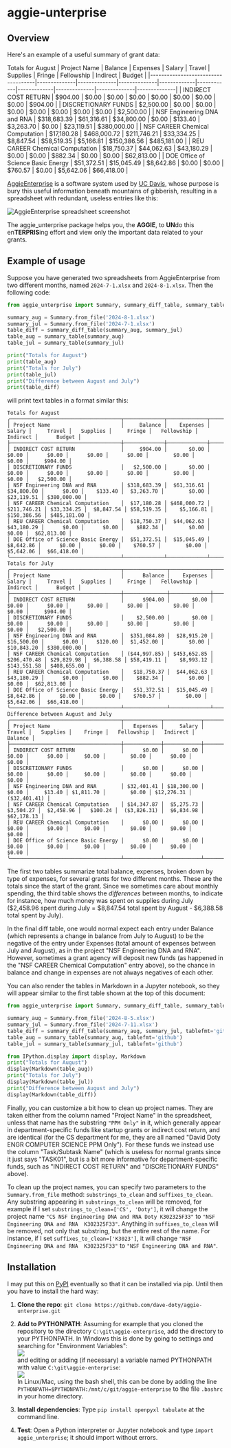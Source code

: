 # aggie-unterprise


## Overview
Here's an example of a useful summary of grant data:

Totals for August
| Project Name                       |      Balance |     Expenses |       Salary |      Travel |   Supplies |      Fringe |   Fellowship |     Indirect |       Budget |
|------------------------------------|--------------|--------------|--------------|-------------|------------|-------------|--------------|--------------|--------------|
| INDIRECT COST RETURN               |     \$904.00 |       \$0.00 |       \$0.00 |      \$0.00 |     \$0.00 |      \$0.00 |       \$0.00 |       \$0.00 |     \$904.00 |
| DISCRETIONARY FUNDS                |   \$2,500.00 |       \$0.00 |       \$0.00 |      \$0.00 |     \$0.00 |      \$0.00 |       \$0.00 |       \$0.00 |   \$2,500.00 |
| NSF Engineering DNA and RNA        | \$318,683.39 |  \$61,316.61 |  \$34,800.00 |      \$0.00 |   \$133.40 |  \$3,263.70 |       \$0.00 |  \$23,119.51 | \$380,000.00 |
| NSF CAREER Chemical Computation    |  \$17,180.28 | \$468,000.72 | \$211,746.21 | \$33,334.25 | \$8,847.54 | \$58,519.35 |   \$5,166.81 | \$150,386.56 | \$485,181.00 |
| REU CAREER Chemical Computation    |  \$18,750.37 |  \$44,062.63 |  \$43,180.29 |      \$0.00 |     \$0.00 |    \$882.34 |       \$0.00 |       \$0.00 |  \$62,813.00 |
| DOE Office of Science Basic Energy |  \$51,372.51 |  \$15,045.49 |   \$8,642.86 |      \$0.00 |     \$0.00 |    \$760.57 |       \$0.00 |   \$5,642.06 |  \$66,418.00 |

[AggieEnterprise](https://aggieenterprise.ucdavis.edu/) is a software system used by [UC Davis](https://www.ucdavis.edu/), whose purpose is bury this useful information beneath mountains of gibberish, resulting in a spreadsheet with redundant, useless entries like this:

![AggieEnterprise spreadsheet screenshot](images/spreadsheet.png)

The aggie_unterprise package helps you, the **AGGIE**, to **UN**do this en**TERPRIS**ing effort and view only the important data related to your grants.


## Example of usage
Suppose you have generated two spreadsheets from AggieEnterprise from two different months, named `2024-7-1.xlsx` and `2024-8-1.xlsx`. Then the following code:

```python
from aggie_unterprise import Summary, summary_diff_table, summary_table

summary_aug = Summary.from_file('2024-8-1.xlsx')
summary_jul = Summary.from_file('2024-7-1.xlsx')
table_diff = summary_diff_table(summary_aug, summary_jul)
table_aug = summary_table(summary_aug)
table_jul = summary_table(summary_jul)

print("Totals for August")
print(table_aug)
print("Totals for July")
print(table_jul)
print("Difference between August and July")
print(table_diff)
```

will print text tables in a format similar this:

```
Totals for August
╭────────────────────────────────────┬─────────────┬─────────────┬─────────────┬────────────┬────────────┬────────────┬──────────────┬─────────────┬─────────────╮
│ Project Name                       │     Balance │    Expenses │      Salary │     Travel │   Supplies │     Fringe │   Fellowship │    Indirect │      Budget │
├────────────────────────────────────┼─────────────┼─────────────┼─────────────┼────────────┼────────────┼────────────┼──────────────┼─────────────┼─────────────┤
│ INDIRECT COST RETURN               │     $904.00 │       $0.00 │       $0.00 │      $0.00 │      $0.00 │      $0.00 │        $0.00 │       $0.00 │     $904.00 │
│ DISCRETIONARY FUNDS                │   $2,500.00 │       $0.00 │       $0.00 │      $0.00 │      $0.00 │      $0.00 │        $0.00 │       $0.00 │   $2,500.00 │
│ NSF Engineering DNA and RNA        │ $318,683.39 │  $61,316.61 │  $34,800.00 │      $0.00 │    $133.40 │  $3,263.70 │        $0.00 │  $23,119.51 │ $380,000.00 │
│ NSF CAREER Chemical Computation    │  $17,180.28 │ $468,000.72 │ $211,746.21 │ $33,334.25 │  $8,847.54 │ $58,519.35 │    $5,166.81 │ $150,386.56 │ $485,181.00 │
│ REU CAREER Chemical Computation    │  $18,750.37 │  $44,062.63 │  $43,180.29 │      $0.00 │      $0.00 │    $882.34 │        $0.00 │       $0.00 │  $62,813.00 │
│ DOE Office of Science Basic Energy │  $51,372.51 │  $15,045.49 │   $8,642.86 │      $0.00 │      $0.00 │    $760.57 │        $0.00 │   $5,642.06 │  $66,418.00 │
╰────────────────────────────────────┴─────────────┴─────────────┴─────────────┴────────────┴────────────┴────────────┴──────────────┴─────────────┴─────────────╯
Totals for July
╭────────────────────────────────────┬──────────────┬─────────────┬─────────────┬────────────┬────────────┬────────────┬──────────────┬─────────────┬─────────────╮
│ Project Name                       │      Balance │    Expenses │      Salary │     Travel │   Supplies │     Fringe │   Fellowship │    Indirect │      Budget │
├────────────────────────────────────┼──────────────┼─────────────┼─────────────┼────────────┼────────────┼────────────┼──────────────┼─────────────┼─────────────┤
│ INDIRECT COST RETURN               │      $904.00 │       $0.00 │       $0.00 │      $0.00 │      $0.00 │      $0.00 │        $0.00 │       $0.00 │     $904.00 │
│ DISCRETIONARY FUNDS                │    $2,500.00 │       $0.00 │       $0.00 │      $0.00 │      $0.00 │      $0.00 │        $0.00 │       $0.00 │   $2,500.00 │
│ NSF Engineering DNA and RNA        │  $351,084.80 │  $28,915.20 │  $16,500.00 │      $0.00 │    $120.00 │  $1,452.00 │        $0.00 │  $10,843.20 │ $380,000.00 │
│ NSF CAREER Chemical Computation    │ ($44,997.85) │ $453,652.85 │ $206,470.48 │ $29,829.98 │  $6,388.58 │ $58,419.11 │    $8,993.12 │ $143,551.58 │ $408,655.00 │
│ REU CAREER Chemical Computation    │   $18,750.37 │  $44,062.63 │  $43,180.29 │      $0.00 │      $0.00 │    $882.34 │        $0.00 │       $0.00 │  $62,813.00 │
│ DOE Office of Science Basic Energy │   $51,372.51 │  $15,045.49 │   $8,642.86 │      $0.00 │      $0.00 │    $760.57 │        $0.00 │   $5,642.06 │  $66,418.00 │
╰────────────────────────────────────┴──────────────┴─────────────┴─────────────┴────────────┴────────────┴────────────┴──────────────┴─────────────┴─────────────╯
Difference between August and July
╭────────────────────────────────────┬────────────┬────────────┬───────────┬────────────┬───────────┬──────────────┬────────────┬──────────────╮
│ Project Name                       │   Expenses │     Salary │    Travel │   Supplies │    Fringe │   Fellowship │   Indirect │      Balance │
├────────────────────────────────────┼────────────┼────────────┼───────────┼────────────┼───────────┼──────────────┼────────────┼──────────────┤
│ INDIRECT COST RETURN               │      $0.00 │      $0.00 │     $0.00 │      $0.00 │     $0.00 │        $0.00 │      $0.00 │        $0.00 │
│ DISCRETIONARY FUNDS                │      $0.00 │      $0.00 │     $0.00 │      $0.00 │     $0.00 │        $0.00 │      $0.00 │        $0.00 │
│ NSF Engineering DNA and RNA        │ $32,401.41 │ $18,300.00 │     $0.00 │     $13.40 │ $1,811.70 │        $0.00 │ $12,276.31 │ ($32,401.41) │
│ NSF CAREER Chemical Computation    │ $14,347.87 │  $5,275.73 │ $3,504.27 │  $2,458.96 │   $100.24 │  ($3,826.31) │  $6,834.98 │   $62,178.13 │
│ REU CAREER Chemical Computation    │      $0.00 │      $0.00 │     $0.00 │      $0.00 │     $0.00 │        $0.00 │      $0.00 │        $0.00 │
│ DOE Office of Science Basic Energy │      $0.00 │      $0.00 │     $0.00 │      $0.00 │     $0.00 │        $0.00 │      $0.00 │        $0.00 │
╰────────────────────────────────────┴────────────┴────────────┴───────────┴────────────┴───────────┴──────────────┴────────────┴──────────────╯
```

The first two tables summarize total balance, expenses, broken down by type of expenses, for several grants for two different months. These are the totals since the start of the grant. Since we sometimes care about monthly spending, the third table shows the *differences* between months, to indicate for instance, how much money was spent on supplies during July ($2,458.96 spent during July = $8,847.54 total spent by August - $6,388.58 total spent by July).

In the final diff table, one would normal expect each entry under Balance (which represents a change in balance from July to August) to be the negative of the entry under Expenses (total amount of expenses between July and August), as in the project "NSF Engineering DNA and RNA". However, sometimes a grant agency will deposit new funds (as happened in the "NSF CAREER Chemical Computation" entry above), so the chance in balance and change in expenses are not always negatives of each other.

You can also render the tables in Markdown in a Jupyter notebook, so they will appear similar to the first table shown at the top of this document:

```python
from aggie_unterprise import Summary, summary_diff_table, summary_table

summary_aug = Summary.from_file('2024-8-5.xlsx')
summary_jul = Summary.from_file('2024-7-11.xlsx')
table_diff = summary_diff_table(summary_aug, summary_jul, tablefmt='github')
table_aug = summary_table(summary_aug, tablefmt='github')
table_jul = summary_table(summary_jul, tablefmt='github')

from IPython.display import display, Markdown
print("Totals for August")
display(Markdown(table_aug))
print("Totals for July")
display(Markdown(table_jul))
print("Difference between August and July")
display(Markdown(table_diff))
```

Finally, you can customize a bit how to clean up project names. They are taken either from the column named "Project Name" in the spreadsheet, unless that name has the substring `"PPM Only"` in it, which generally appear in department-specific funds like startup grants or indirect cost return, and are identical (for the CS department for me, they are all named "David Doty ENGR COMPUTER SCIENCE PPM Only"). For these funds we instead use the column "Task/Subtask Name" (which is useless for normal grants since it just says "TASK01", but is a bit more informative for department-specific funds, such as "INDIRECT COST RETURN" and "DISCRETIONARY FUNDS" above).

To clean up the project names, you can specify two parameters to the `Summary.from_file` method: `substrings_to_clean` and `suffixes_to_clean`. Any substring appearing in `substrings_to_clean` will be removed, for example if I set `substrings_to_clean=['CS', 'Doty']`, it will change the project name `"CS NSF Engineering DNA and RNA Doty K302325F33"` to `"NSF Engineering DNA and RNA  K302325F33"`. Anything in `suffixes_to_clean` will be removed, not only that substring, but the entire rest of the name. For instance, if I set `suffixes_to_clean=['K3023']`, it will change `"NSF Engineering DNA and RNA  K302325F33"` to `"NSF Engineering DNA and RNA"`.

## Installation
I may put this on [PyPI](https://pypi.org/) eventually so that it can be installed via pip. Until then you have to install the hard way:

1. **Clone the repo**: `git clone https://github.com/dave-doty/aggie-unterprise.git`

2. **Add to PYTHONPATH**: Assuming for example that you cloned the repository to the directory `C:\git\aggie-enterprise`, add the directory to your PYTHONPATH. In Windows this is done by going to settings and searching for "Environment Variables":\
![](images/env-var-search.png)\
and editing or adding (if necessary) a variable named PYTHONPATH with value `C:\git\aggie-enterprise`:\
![](images/env-var-set.png)\
In Linux/Mac, using the bash shell, this can be done by adding the line `PYTHONPATH=$PYTHONPATH:/mnt/c/git/aggie-enterprise` to the file `.bashrc` in your home directory.

3. **Install dependencies**: Type `pip install openpyxl tabulate` at the command line.

4. **Test**: Open a Python interpreter or Jupyter notebook and type `import aggie_unterprise`; it should import without errors.